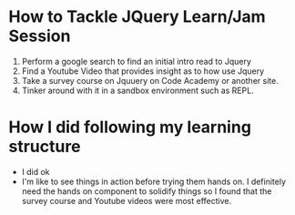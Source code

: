 # How to Tackle JQuery Learn/Jam Session

1. Perform a google search to find an initial intro read to Jquery
2. Find a Youtube Video that provides insight as to how use Jquery
3. Take a survey course on Jquuery on Code Academy or another site. 
4. Tinker around with it in a sandbox environment such as REPL.

# How I did following my learning structure

* I did ok
* I'm like to see things in action before trying them hands on. I definitely need the hands on component to solidify things so I found that the survey course and Youtube videos were most effective. 